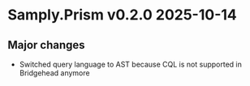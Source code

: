 # Samply.Prism v0.2.0 2025-10-14

## Major changes

* Switched query language to AST because CQL is not supported in Bridgehead anymore
